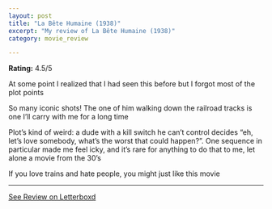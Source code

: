 ```yaml
---
layout: post
title: "La Bête Humaine (1938)"
excerpt: "My review of La Bête Humaine (1938)"
category: movie_review

---
```


**Rating:** 4.5/5

At some point I realized that I had seen this before but I forgot most of the plot points

So many iconic shots! The one of him walking down the railroad tracks is one I’ll carry with me for a long time

Plot’s kind of weird: a dude with a kill switch he can’t control decides “eh, let’s love somebody, what’s the worst that could happen?”. One sequence in particular made me feel icky, and it’s rare for anything to do that to me, let alone a movie from the 30’s

If you love trains and hate people, you might just like this movie

<hr>

[See Review on Letterboxd](https://boxd.it/3N1RzF)
